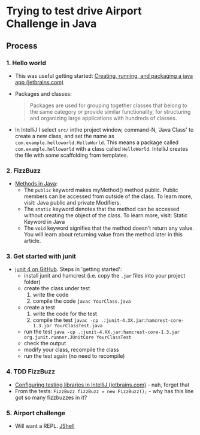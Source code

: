 # Trying to test drive Airport Challenge in Java

## Process

### 1. Hello world

- This was useful getting started: [Creating, running, and packaging a java app (jetbrains.com)](https://www.jetbrains.com/help/idea/creating-and-running-your-first-java-application.html)

- Packages and classes:
  > Packages are used for grouping together classes that belong to the same category or provide similar functionality, for structuring and organizing large applications with hundreds of classes.

- In IntelliJ I select `src/` inthe project window, command-N, 'Java Class' to create a new class, and set the name as `com.example.helloworld.HelloWorld`. This means a package called `com.example.helloworld` with a class called `HelloWorld`.
  IntelliJ creates the file with some scaffolding from templates.

### 2. FizzBuzz

- [Methods in Java](https://www.programiz.com/java-programming/methods):
    - The `public` keyword makes myMethod() method public. Public members can be accessed from outside of the class. To learn more, visit: Java public and private Modifiers.
    - The `static` keyword denotes that the method can be accessed without creating the object of the class. To learn more, visit: Static Keyword in Java
    - The `void` keyword signifies that the method doesn’t return any value. You will learn about returning value from the method later in this article.

### 3. Get started with junit

- [junit 4 on GitHub](https://github.com/junit-team/junit4/wiki/Getting-started). Steps in 'getting started':
    - install junit and hamcrest (i.e. copy the `.jar` files into your project folder)
    - create the class under test
        1. write the code
        2. compile the code `javac YourClass.java`
    - create a test
        1. write the code for the test
        2. compile the test `javac -cp .:junit-4.XX.jar:hamcrest-core-1.3.jar YourClassTest.java`
    - run the test `java -cp .:junit-4.XX.jar:hamcrest-core-1.3.jar org.junit.runner.JUnitCore YourClassTest`
    - check the output
    - modify your class, recompile the class
    - run the test again (no need to recompile)

### 4. TDD FizzBuzz

- [Configuring testing libraries in IntelliJ (jetbrains.com)](https://www.jetbrains.com/help/idea/configuring-testing-libraries.html) - nah, forget that
- From the tests: `FizzBuzz fizzBuzz = new FizzBuzz();` - why has this line got so many fizzbuzzes in it?

### 5. Airport challenge

- Will want a REPL. [JShell](https://www.infoq.com/articles/jshell-java-repl)